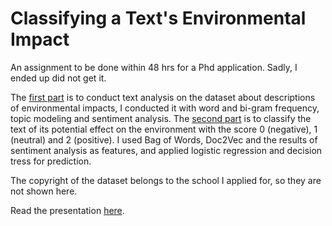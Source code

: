 # Classifying a Text's Environmental Impact

An assignment to be done within 48 hrs for a Phd application. Sadly, I ended up did not get it.

The [first part](https://github.com/dodopianist/Projects/blob/main/Environmental%20impacts/Task%202-1.ipynb) is to conduct text analysis on the dataset about descriptions of environmental impacts, I conducted it with word and bi-gram frequency, topic modeling and sentiment analysis. The [second part](https://github.com/dodopianist/Projects/blob/main/Environmental%20impacts/Task%202-2.ipynb) is to classify the text of its potential effect on the environment with the score 0 (negative), 1 (neutral) and 2 (positive). I used Bag of Words, Doc2Vec and the results of sentiment analysis as features, and applied logistic regression and decision tress for prediction.

The copyright of the dataset belongs to the school I applied for, so they are not shown here.

Read the presentation [here](https://raw.githack.com/dodopianist/Projects/main/Environmental%20impacts/Environmental%20impacts.pdf).
